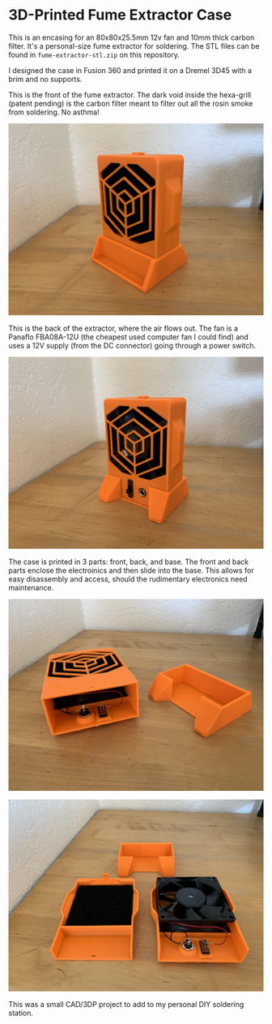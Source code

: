 # 3D-Printed Fume Extractor Case

This is an encasing for an 80x80x25.5mm 12v fan and 10mm thick carbon filter. It's a personal-size fume extractor for soldering. The STL files can be found in `fume-extractor-stl.zip` on this repository.

I designed the case in Fusion 360 and printed it on a Dremel 3D45 with a brim and no supports.

This is the front of the fume extractor. The dark void inside the hexa-grill (patent pending) is the carbon filter meant to filter out all the rosin smoke from soldering. No asthma!

![Front of fume extractor](images/fume-ext-face.jpg)

This is the back of the extractor, where the air flows out. The fan is a Panaflo FBA08A-12U (the cheapest used computer fan I could find) and uses a 12V supply (from the DC connector) going through a power switch.

![Back of fume extractor](images/fume-ext-rear.jpg)

The case is printed in 3 parts: front, back, and base. The front and back parts enclose the electroinics and then slide into the base. This allows for easy disassembly and access, should the rudimentary electronics need maintenance.

![Half-disassembled fume extractor](images/fume-ext-halfdisas.jpg)

![Fully disassembled fume extractor](images/fume-ext-disas.jpg)

This was a small CAD/3DP project to add to my personal DIY soldering station.
